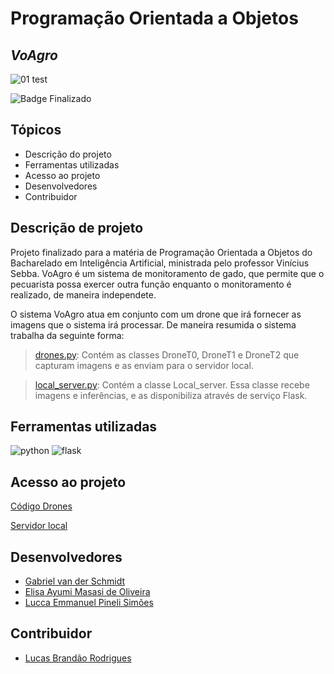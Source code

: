 # Programação Orientada a Objetos
## _VoAgro_ 

![01 test](https://user-images.githubusercontent.com/88403668/163732969-d1f32a11-11a4-48e0-8720-2648d2e22958.png)

![Badge Finalizado](http://img.shields.io/static/v1?label=STATUS&message=%20FINALIZADO&color=GREEN&style=for-the-badge)

## Tópicos
- Descrição do projeto 
- Ferramentas utilizadas
- Acesso ao projeto 
- Desenvolvedores
- Contribuidor

## Descrição de projeto
Projeto finalizado para a matéria de Programação Orientada a Objetos do Bacharelado em Inteligência Artificial, ministrada pelo professor Vinícius Sebba. VoAgro é um sistema de monitoramento de gado, que permite que o pecuarista possa exercer outra função enquanto o monitoramento é realizado, de maneira independete. 

O sistema VoAgro atua em conjunto com um drone que irá fornecer as imagens que o sistema irá processar. De maneira resumida o sistema trabalha da seguinte forma: 

> [drones.py](https://github.com/GabrielvanderSchmidt/BIA_ProjetoPOO_VoAgro/blob/main/drones.py): Contém as classes DroneT0, DroneT1 e DroneT2 que capturam imagens e as enviam para o servidor local.

> [local_server.py](https://github.com/GabrielvanderSchmidt/BIA_ProjetoPOO_VoAgro/blob/main/local_server.py): Contém a classe Local_server. Essa classe recebe imagens e inferências, e as disponibiliza através de serviço Flask.

## Ferramentas utilizadas
![python](https://static.ybox.vn/2017/12/8/ff805dde-dbf1-11e7-95ed-cac091044fd5.png)
![flask](https://pedroglp.com/dist/flaskic.png)

## Acesso ao projeto
[Código Drones](https://github.com/GabrielvanderSchmidt/BIA_ProjetoPOO_VoAgro/blob/main/drones.py)

[Servidor local](https://github.com/GabrielvanderSchmidt/BIA_ProjetoPOO_VoAgro/blob/main/local_server.py)

## Desenvolvedores
- [Gabriel van der Schmidt](https://github.com/GabrielvanderSchmidt)
- [Elisa Ayumi Masasi de Oliveira](https://github.com/elisayumi)
- [Lucca Emmanuel Pineli Simões](https://github.com/lucca11235)

## Contribuidor 
- [Lucas Brandão Rodrigues](https://github.com/lucasbrandao4770)
